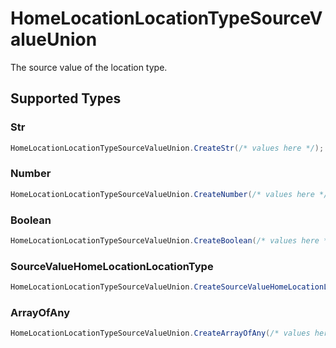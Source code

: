 # HomeLocationLocationTypeSourceValueUnion

The source value of the location type.


## Supported Types

### Str

```csharp
HomeLocationLocationTypeSourceValueUnion.CreateStr(/* values here */);
```

### Number

```csharp
HomeLocationLocationTypeSourceValueUnion.CreateNumber(/* values here */);
```

### Boolean

```csharp
HomeLocationLocationTypeSourceValueUnion.CreateBoolean(/* values here */);
```

### SourceValueHomeLocationLocationType

```csharp
HomeLocationLocationTypeSourceValueUnion.CreateSourceValueHomeLocationLocationType(/* values here */);
```

### ArrayOfAny

```csharp
HomeLocationLocationTypeSourceValueUnion.CreateArrayOfAny(/* values here */);
```
